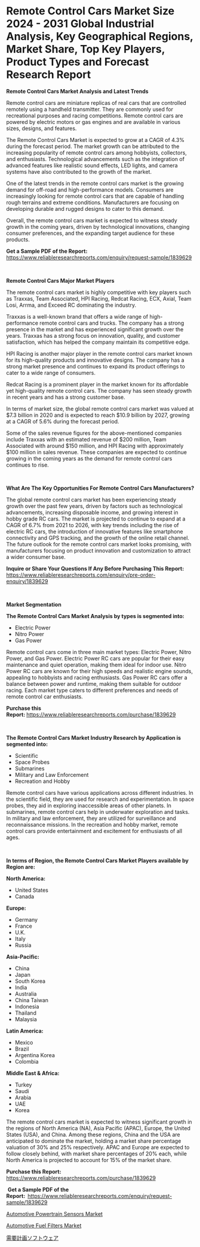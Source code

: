 <p><h1>Remote Control Cars Market Size 2024 - 2031 Global Industrial Analysis, Key Geographical Regions, Market Share, Top Key Players, Product Types and Forecast Research Report</h1></p><p><strong>Remote Control Cars Market Analysis and Latest Trends</strong></p>
<p><p>Remote control cars are miniature replicas of real cars that are controlled remotely using a handheld transmitter. They are commonly used for recreational purposes and racing competitions. Remote control cars are powered by electric motors or gas engines and are available in various sizes, designs, and features.</p><p>The Remote Control Cars Market is expected to grow at a CAGR of 4.3% during the forecast period. The market growth can be attributed to the increasing popularity of remote control cars among hobbyists, collectors, and enthusiasts. Technological advancements such as the integration of advanced features like realistic sound effects, LED lights, and camera systems have also contributed to the growth of the market.</p><p>One of the latest trends in the remote control cars market is the growing demand for off-road and high-performance models. Consumers are increasingly looking for remote control cars that are capable of handling rough terrains and extreme conditions. Manufacturers are focusing on developing durable and rugged designs to cater to this demand.</p><p>Overall, the remote control cars market is expected to witness steady growth in the coming years, driven by technological innovations, changing consumer preferences, and the expanding target audience for these products.</p></p>
<p><strong>Get a Sample PDF of the Report:&nbsp;</strong> <a href="https://www.reliableresearchreports.com/enquiry/request-sample/1839629">https://www.reliableresearchreports.com/enquiry/request-sample/1839629</a></p>
<p>&nbsp;</p>
<p><strong>Remote Control Cars Major Market Players</strong></p>
<p><p>The remote control cars market is highly competitive with key players such as Traxxas, Team Associated, HPI Racing, Redcat Racing, ECX, Axial, Team Losi, Arrma, and Exceed RC dominating the industry. </p><p>Traxxas is a well-known brand that offers a wide range of high-performance remote control cars and trucks. The company has a strong presence in the market and has experienced significant growth over the years. Traxxas has a strong focus on innovation, quality, and customer satisfaction, which has helped the company maintain its competitive edge.</p><p>HPI Racing is another major player in the remote control cars market known for its high-quality products and innovative designs. The company has a strong market presence and continues to expand its product offerings to cater to a wide range of consumers.</p><p>Redcat Racing is a prominent player in the market known for its affordable yet high-quality remote control cars. The company has seen steady growth in recent years and has a strong customer base.</p><p>In terms of market size, the global remote control cars market was valued at $7.3 billion in 2020 and is expected to reach $10.9 billion by 2027, growing at a CAGR of 5.6% during the forecast period.</p><p>Some of the sales revenue figures for the above-mentioned companies include Traxxas with an estimated revenue of $200 million, Team Associated with around $150 million, and HPI Racing with approximately $100 million in sales revenue. These companies are expected to continue growing in the coming years as the demand for remote control cars continues to rise.</p></p>
<p>&nbsp;</p>
<p><strong>What Are The Key Opportunities For Remote Control Cars Manufacturers?</strong></p>
<p><p>The global remote control cars market has been experiencing steady growth over the past few years, driven by factors such as technological advancements, increasing disposable income, and growing interest in hobby grade RC cars. The market is projected to continue to expand at a CAGR of 6.7% from 2021 to 2026, with key trends including the rise of electric RC cars, the introduction of innovative features like smartphone connectivity and GPS tracking, and the growth of the online retail channel. The future outlook for the remote control cars market looks promising, with manufacturers focusing on product innovation and customization to attract a wider consumer base.</p></p>
<p><strong>Inquire or Share Your Questions If Any Before Purchasing This Report:</strong> <a href="https://www.reliableresearchreports.com/enquiry/pre-order-enquiry/1839629">https://www.reliableresearchreports.com/enquiry/pre-order-enquiry/1839629</a></p>
<p>&nbsp;</p>
<p><strong>Market Segmentation</strong></p>
<p><strong>The Remote Control Cars Market Analysis by types is segmented into:</strong></p>
<p><ul><li>Electric Power</li><li>Nitro Power</li><li>Gas Power</li></ul></p>
<p><p>Remote control cars come in three main market types: Electric Power, Nitro Power, and Gas Power. Electric Power RC cars are popular for their easy maintenance and quiet operation, making them ideal for indoor use. Nitro Power RC cars are known for their high speeds and realistic engine sounds, appealing to hobbyists and racing enthusiasts. Gas Power RC cars offer a balance between power and runtime, making them suitable for outdoor racing. Each market type caters to different preferences and needs of remote control car enthusiasts.</p></p>
<p><strong>Purchase this Report:&nbsp;</strong><a href="https://www.reliableresearchreports.com/purchase/1839629">https://www.reliableresearchreports.com/purchase/1839629</a></p>
<p>&nbsp;</p>
<p><strong>The Remote Control Cars Market Industry Research by Application is segmented into:</strong></p>
<p><ul><li>Scientific</li><li>Space Probes</li><li>Submarines</li><li>Military and Law Enforcement</li><li>Recreation and Hobby</li></ul></p>
<p><p>Remote control cars have various applications across different industries. In the scientific field, they are used for research and experimentation. In space probes, they aid in exploring inaccessible areas of other planets. In submarines, remote control cars help in underwater exploration and tasks. In military and law enforcement, they are utilized for surveillance and reconnaissance missions. In the recreation and hobby market, remote control cars provide entertainment and excitement for enthusiasts of all ages.</p></p>
<p>&nbsp;</p>
<p><strong>In terms of Region, the Remote Control Cars Market Players available by Region are:</strong></p>
<p>
    <p> <strong> North America: </strong>
        <ul>
            <li>United States</li>
            <li>Canada</li>
        </ul>
        </p> 
    <p> <strong> Europe: </strong>
        <ul>
            <li>Germany</li>
            <li>France</li>
            <li>U.K.</li>
            <li>Italy</li>
            <li>Russia</li>
        </ul>
        </p> 
    <p> <strong> Asia-Pacific: </strong>
        <ul>
            <li>China</li>
            <li>Japan</li>
            <li>South Korea</li>
            <li>India</li>
            <li>Australia</li>
            <li>China Taiwan</li>
            <li>Indonesia</li>
            <li>Thailand</li>
            <li>Malaysia</li>
        </ul>
        </p> 
    <p> <strong> Latin America: </strong>
        <ul>
            <li>Mexico</li>
            <li>Brazil</li>
            <li>Argentina Korea</li>
            <li>Colombia</li>
        </ul>
        </p> 
    <p> <strong> Middle East & Africa: </strong>
        <ul>
            <li>Turkey</li>
            <li>Saudi</li>
            <li>Arabia</li>
            <li>UAE</li>
            <li>Korea</li>
        </ul>
    </p>
    </p>
<p><p>The remote control cars market is expected to witness significant growth in the regions of North America (NA), Asia Pacific (APAC), Europe, the United States (USA), and China. Among these regions, China and the USA are anticipated to dominate the market, holding a market share percentage valuation of 30% and 25% respectively. APAC and Europe are expected to follow closely behind, with market share percentages of 20% each, while North America is projected to account for 15% of the market share.</p></p>
<p><strong>Purchase this Report: </strong><a href="https://www.reliableresearchreports.com/purchase/1839629">https://www.reliableresearchreports.com/purchase/1839629</a></p>
<p>&nbsp;<strong>Get a Sample PDF of the Report:&nbsp;&nbsp;</strong><a href="https://www.reliableresearchreports.com/enquiry/request-sample/1839629">https://www.reliableresearchreports.com/enquiry/request-sample/1839629</a></p>
<p><strong></strong></p>
<p><p><a href="https://adventurous-uranium-ef9.notion.site/Automotive-Powertrain-Sensors-Market-Provides-a-Comprehensive-Analysis-Including-a-Macro-Overview-of-de4a1c1aea334c00a9091fa9f77f414e">Automotive Powertrain Sensors Market</a></p><p><a href="https://extreme-scabiosa-c81.notion.site/Automotive-Fuel-Filters-Market-Centers-on-Aspects-such-as-Market-Growth-Market-Share-Market-Opport-df9c9b981f6b4df2a18718cd9579894c">Automotive Fuel Filters Market</a></p><p><a href="https://medium.com/@redsalmon1949/%E9%9C%80%E8%A6%81%E8%A8%88%E7%94%BB%E3%82%BD%E3%83%95%E3%83%88%E3%82%A6%E3%82%A7%E3%82%A2%E5%B8%82%E5%A0%B4%E3%83%AC%E3%83%9D%E3%83%BC%E3%83%88%E3%81%AF-%E3%81%93%E3%81%AE%E5%B8%82%E5%A0%B4%E3%81%AE%E6%9C%80%E6%96%B0%E3%83%88%E3%83%AC%E3%83%B3%E3%83%89%E3%81%A8%E6%88%90%E9%95%B7%E6%A9%9F%E4%BC%9A%E3%82%92%E6%98%8E%E3%82%89%E3%81%8B%E3%81%AB%E3%81%97%E3%81%BE%E3%81%99-cff691f3019c">需要計画ソフトウェア</a></p></p>